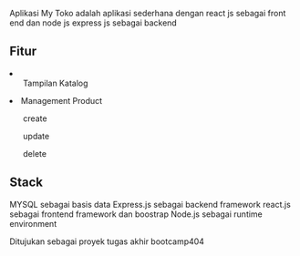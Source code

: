 Aplikasi My Toko
adalah aplikasi sederhana dengan react js sebagai front end dan node js express js sebagai backend

<h2>Fitur</h2>

<li>
 <ul>Tampilan Katalog</ul>
</li>
<li>Management Product </li>
<ul>create</ul>
 <ul>update</ul>
 <ul>delete</ul>

<h2>Stack</h2>

MYSQL sebagai basis data
Express.js sebagai backend framework
react.js sebagai frontend framework dan boostrap
Node.js sebagai runtime environment

Ditujukan sebagai proyek tugas akhir bootcamp404
